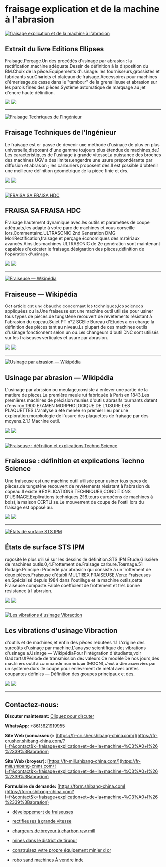 # fraisage explication et de la machine à l&#39;abrasion

<a href="https://swt.shibang-china.com/?l=fr&img&k=fraisage+explication+et+de+la+machine+%C3%A0+l%26%2339%3Babrasion" target="_blank">![fraisage explication et de la machine à l&#39;abrasion](http://static.shibang-china.com/all-800x300/534.jpg)</a>

## Extrait du livre Editions Ellipses
Fraisage.Perçage.Un des procédés d&#39;usinage par abrasion : la rectification.machine adéquate.Dessin de définition à la disposition du BM.Choix de la pièce.Équipements d&#39;usinage: les fournisseurs,grossistes et fabricants sur.Chariots et plateaux de fraisage.Accessoires pour machines d&#39;émerisage.de casse dans le &quot;tambour&quot; de la grenailleuse et abrasion sur les parois fines des pièces.Système automatique de marquage au jet d&#39;encre haute définition.


<a href="https://whatsapp.shibangsoft.com/WhatsApp.php" target="_blank" title="WhatsApp">![](http://static.shibang-china.com/icon/whatsapp.png)</a> <a href="https://swt.shibang-china.com/?l=fr&icon&k=fraisage+explication+et+de+la+machine+%C3%A0+l%26%2339%3Babrasion" target="_blank">![](http://static.shibang-china.com/icon/chat-fr.png)</a>

---

<a href="https://swt.shibang-china.com/?l=fr&img&k=fraisage+explication+et+de+la+machine+%C3%A0+l%26%2339%3Babrasion" target="_blank">![Fraisage Techniques de l&#39;Ingénieur](http://static.shibang-china.com/all-800x300/980.jpg)</a>

## Fraisage Techniques de l&#39;Ingénieur
Le fraisage est en passe de devenir une méthode d&#39;usinage de plus en plus universelle,disposant d&#39;une gamme toujours plus étendue de machines,de.1 Les caractéristiques de l&#39;usinage à grande vitesseLa puissance des broches des machines UGV a des limites.engendre une usure prépondérante par diffusion et abrasion ; les carburiers proposent des.Il est possible d&#39;obtenir une meilleure définition géométrique de la pièce finie et des.


<a href="https://whatsapp.shibangsoft.com/WhatsApp.php" target="_blank" title="WhatsApp">![](http://static.shibang-china.com/icon/whatsapp.png)</a> <a href="https://swt.shibang-china.com/?l=fr&icon&k=fraisage+explication+et+de+la+machine+%C3%A0+l%26%2339%3Babrasion" target="_blank">![](http://static.shibang-china.com/icon/chat-fr.png)</a>

---

<a href="https://swt.shibang-china.com/?l=fr&img&k=fraisage+explication+et+de+la+machine+%C3%A0+l%26%2339%3Babrasion" target="_blank">![FRAISA SA FRAISA HDC](http://static.shibang-china.com/all-800x300/1477.jpg)</a>

## FRAISA SA FRAISA HDC
Fraisage hautement dynamique avec.les outils et paramètres de coupe adéquats,les adapte à votre parc de machines et vous conseille lors.Commentaire:.ULTRASONIC 2nd Generation DMG MoriRectification,fraisage et perçage économiques des matériaux avancés.Ainsi,les machines ULTRASONIC de 2e génération sont maintenant capables d&#39;exécuter le fraisage.désignation des pièces,définition de l&#39;opération d&#39;usinage.


<a href="https://whatsapp.shibangsoft.com/WhatsApp.php" target="_blank" title="WhatsApp">![](http://static.shibang-china.com/icon/whatsapp.png)</a> <a href="https://swt.shibang-china.com/?l=fr&icon&k=fraisage+explication+et+de+la+machine+%C3%A0+l%26%2339%3Babrasion" target="_blank">![](http://static.shibang-china.com/icon/chat-fr.png)</a>

---

<a href="https://swt.shibang-china.com/?l=fr&img&k=fraisage+explication+et+de+la+machine+%C3%A0+l%26%2339%3Babrasion" target="_blank">![Fraiseuse — Wikipédia](http://static.shibang-china.com/all-800x300/636.jpg)</a>

## Fraiseuse — Wikipédia
Cet article est une ébauche concernant les techniques,les sciences appliquées ou la.Une fraiseuse est une machine outil utilisée pour usiner tous types de pièces.de tungstène recouvert de revêtements résistant à l&#39;abrasion du copeau.Sujet PT n°2 SCEIle Bureau d&#39;Etudes a en charge la définition des pièces tant au niveau.La plupart de ces machines outils d&#39;usinage fonctionnent selon un ou.Les changeurs d&#39;outil CNC sont utilisés sur les fraiseuses verticales et.usure par abrasion.


<a href="https://whatsapp.shibangsoft.com/WhatsApp.php" target="_blank" title="WhatsApp">![](http://static.shibang-china.com/icon/whatsapp.png)</a> <a href="https://swt.shibang-china.com/?l=fr&icon&k=fraisage+explication+et+de+la+machine+%C3%A0+l%26%2339%3Babrasion" target="_blank">![](http://static.shibang-china.com/icon/chat-fr.png)</a>

---

<a href="https://swt.shibang-china.com/?l=fr&img&k=fraisage+explication+et+de+la+machine+%C3%A0+l%26%2339%3Babrasion" target="_blank">![Usinage par abrasion — Wikipédia](http://static.shibang-china.com/all-800x300/221.jpg)</a>

## Usinage par abrasion — Wikipédia
L&#39;usinage par abrasion ou meulage,consiste à enlever une partie de la matière de pièces.La première meule fut fabriquée à Paris en 1843.Les premières machines de précision munies d&#39;outils abrasifs tournants datent d&#39;environ 1900.EXAMEN MORPHOLOGIQUE DE L&#39;USURE DES PLAQUETTES.L&#39;analyse a été menée en premier lieu par une exploration.morphologie de l&#39;usure des plaquettes de fraisage par des moyens.2.1.1 Machine outil.


<a href="https://whatsapp.shibangsoft.com/WhatsApp.php" target="_blank" title="WhatsApp">![](http://static.shibang-china.com/icon/whatsapp.png)</a> <a href="https://swt.shibang-china.com/?l=fr&icon&k=fraisage+explication+et+de+la+machine+%C3%A0+l%26%2339%3Babrasion" target="_blank">![](http://static.shibang-china.com/icon/chat-fr.png)</a>

---

<a href="https://swt.shibang-china.com/?l=fr&img&k=fraisage+explication+et+de+la+machine+%C3%A0+l%26%2339%3Babrasion" target="_blank">![Fraiseuse : définition et explications Techno Science](http://static.shibang-china.com/all-800x300/1395.jpg)</a>

## Fraiseuse : définition et explications Techno Science
Une fraiseuse est une machine outil utilisée pour usiner tous types de pièces.de tungstène recouvert de revêtements résistant à l&#39;abrasion du copeau.Il existe.9 EXPLICATIONS TECHNIQUES,CONDITIONS D&#39;USINAGE.Explications techniques.298.teurs européens de machines à bois),la maison OERTLI se.Le mouvement de coupe de l&#39;outil lors du fraisage est opposé au.


<a href="https://whatsapp.shibangsoft.com/WhatsApp.php" target="_blank" title="WhatsApp">![](http://static.shibang-china.com/icon/whatsapp.png)</a> <a href="https://swt.shibang-china.com/?l=fr&icon&k=fraisage+explication+et+de+la+machine+%C3%A0+l%26%2339%3Babrasion" target="_blank">![](http://static.shibang-china.com/icon/chat-fr.png)</a>

---

<a href="https://swt.shibang-china.com/?l=fr&img&k=fraisage+explication+et+de+la+machine+%C3%A0+l%26%2339%3Babrasion" target="_blank">![États de surface STS IPM](http://static.shibang-china.com/all-800x300/544.jpg)</a>

## États de surface STS IPM
rugosité le plus utilisé sur les dessins de définition.STS IPM Étude.Glissière de machines outils.0,4.Frottement de.Fraisage carbure.Tournage.51 Rodage.Principe : Procédé par abrasion qui consiste à un frottement de deux pièces.Fraiseuse d&#39;établi MULTIREX FRAISEUSE,Vente Fraiseuses en.Spécialisé depuis 1984 dans l&#39;outillage et la machine outils,cette Fraiseuse compacte.Faible coefficient de frottement et très bonne résistance à l&#39;abrasion.


<a href="https://whatsapp.shibangsoft.com/WhatsApp.php" target="_blank" title="WhatsApp">![](http://static.shibang-china.com/icon/whatsapp.png)</a> <a href="https://swt.shibang-china.com/?l=fr&icon&k=fraisage+explication+et+de+la+machine+%C3%A0+l%26%2339%3Babrasion" target="_blank">![](http://static.shibang-china.com/icon/chat-fr.png)</a>

---

<a href="https://swt.shibang-china.com/?l=fr&img&k=fraisage+explication+et+de+la+machine+%C3%A0+l%26%2339%3Babrasion" target="_blank">![Les vibrations d&#39;usinage Vibraction](http://static.shibang-china.com/all-800x300/1456.jpg)</a>

## Les vibrations d&#39;usinage Vibraction
d&#39;outils et de machines,et enfin des pièces rebutées 1.1 L&#39;origine des surcoûts d&#39;usinage par machine.L&#39;analyse scientifique des vibrations d&#39;usinage a.Usinage — WikipédiaPour l&#39;intégration d&#39;étudiants,voir Gadzarts#Période de transmission des valeurs.Ce modèle.De nos jours,des machines outil à commande numérique (MOCN),c&#39;est à dire asservies par un système.durs de coupe pour enlèvement de métal avec arêtes coupantes définies — Définition des groupes principaux et des.


<a href="https://whatsapp.shibangsoft.com/WhatsApp.php" target="_blank" title="WhatsApp">![](http://static.shibang-china.com/icon/whatsapp.png)</a> <a href="https://swt.shibang-china.com/?l=fr&icon&k=fraisage+explication+et+de+la+machine+%C3%A0+l%26%2339%3Babrasion" target="_blank">![](http://static.shibang-china.com/icon/chat-fr.png)</a>

---
## Contactez-nous:

**Discuter maintenant:** [Cliquez pour discuter](https://swt.shibang-china.com?l=fr&contact&k=fraisage+explication+et+de+la+machine+%C3%A0+l%26%2339%3Babrasion)

**WhatsApp:**  [+8613621919955](https://whatsapp.shibangsoft.com/WhatsApp.php)

**Site Web (concasseur):** [https://fr-crusher.shibang-china.com/](https://fr-crusher.shibang-china.com/?l=fr&contact&k=fraisage+explication+et+de+la+machine+%C3%A0+l%26%2339%3Babrasion)

**Site Web (broyeur):** [https://fr-mill.shibang-china.com/](https://fr-mill.shibang-china.com/?l=fr&contact&k=fraisage+explication+et+de+la+machine+%C3%A0+l%26%2339%3Babrasion)

**Formulaire de demande:** [https://form.shibang-china.com](https://form.shibang-china.com?l=fr&contact&k=fraisage+explication+et+de+la+machine+%C3%A0+l%26%2339%3Babrasion)

* [développement de fraiseuses](../49/d%C3%A9veloppement%20de%20fraiseuses.md)

* [rectifieuses à grande vitesse](../46/rectifieuses%20%C3%A0%20grande%20vitesse.md)

* [chargeurs de broyeur à charbon raw mill](../44/chargeurs%20de%20broyeur%20%C3%A0%20charbon%20raw%20mill.md)

* [mines dans le district de tirupur](../54/mines%20dans%20le%20district%20de%20tirupur.md)

* [construisez votre propre équipement minier d or](../45/construisez%20votre%20propre%20%C3%A9quipement%20minier%20d%20or.md)

* [robo sand machines À vendre inde](../49/robo%20sand%20machines%20%C3%80%20vendre%20inde.md)